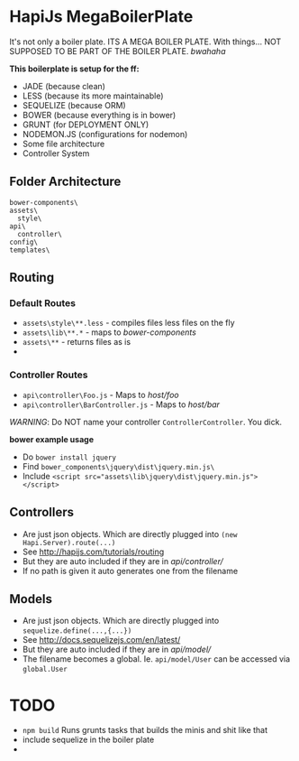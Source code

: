 # HapiJs MegaBoilerPlate

It's not only a boiler plate. ITS A MEGA BOILER PLATE. 
With things... NOT SUPPOSED TO BE PART OF THE BOILER PLATE. *bwahaha*

**This boilerplate is setup for the ff:**
* JADE (because clean)
* LESS (because its more maintainable)
* SEQUELIZE (because ORM)
* BOWER (because everything is in bower)
* GRUNT (for DEPLOYMENT ONLY)
* NODEMON.JS (configurations for nodemon)
* Some file architecture
* Controller System


## Folder Architecture
```
bower-components\
assets\
  style\
api\
  controller\
config\
templates\
```

## Routing

### Default Routes
* `assets\style\**.less`  - compiles files less files on the fly
* `assets\lib\**.*`       - maps to *bower-components*
* `assets\**`             - returns files as is
* 


### Controller Routes
* `api\controller\Foo.js` - Maps to *host/foo*
* `api\controller\BarController.js`  - Maps to *host/bar*

*WARNING*: Do NOT name your controller `ControllerController`. You dick.

**bower example usage**
* Do `bower install jquery`
* Find `bower_components\jquery\dist\jquery.min.js\`
* Include `<script src="assets\lib\jquery\dist\jquery.min.js"></script>`

## Controllers
* Are just json objects. Which are directly plugged into `(new Hapi.Server).route(...)`
* See http://hapijs.com/tutorials/routing
* But they are auto included if they are in *api/controller/*
* If no path is given it auto generates one from the filename

## Models
* Are just json objects. Which are directly plugged into `sequelize.define(...,{...})`
* See http://docs.sequelizejs.com/en/latest/
* But they are auto included if they are in *api/model/*
* The filename becomes a global. Ie. `api/model/User` can be accessed via `global.User`

# TODO
* `npm build` Runs grunts tasks that builds the minis and shit like that
* include sequelize in the boiler plate
*
